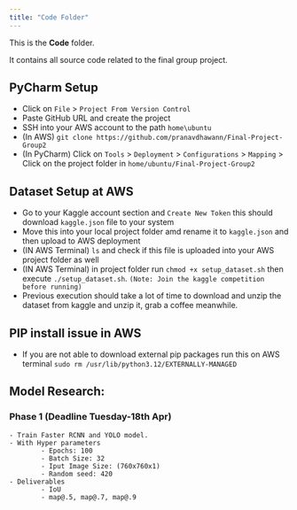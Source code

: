 ```yaml
---
title: "Code Folder"
---
```


This is the **Code** folder.

It contains all source code related to the final group project.


## PyCharm Setup
-  Click on `File` > `Project From Version Control`
-  Paste GitHub URL and create the project
-  SSH into your AWS account to the path `home\ubuntu`
-  (In AWS) `git clone https://github.com/pranavdhawann/Final-Project-Group2`
-  (In PyCharm) Click on `Tools` > `Deployment` > `Configurations` > `Mapping` > Click on the project folder in `home/ubuntu/Final-Project-Group2`

## Dataset Setup at AWS
- Go to your Kaggle account section and `Create New Token` this should download `kaggle.json` file to your system
- Move this into your local project folder amd rename it to `kaggle.json` and then upload to AWS deployment
- (IN AWS Terminal) `ls` and check if this file is uploaded into your AWS project folder as well
- (IN AWS Terminal) in project folder run `chmod +x setup_dataset.sh` then execute `./setup_dataset.sh`. `(Note: Join the kaggle competition before running)`
-  Previous execution should take a lot of time to download and unzip the dataset from kaggle and unzip it, grab a coffee meanwhile.

## PIP install issue in AWS
- If you are not able to download external pip packages run this on AWS terminal `sudo rm /usr/lib/python3.12/EXTERNALLY-MANAGED`

## Model Research:
### Phase 1 (Deadline Tuesday-18th Apr)
    - Train Faster RCNN and YOLO model.
    - With Hyper parameters
            - Epochs: 100
            - Batch Size: 32
            - Iput Image Size: (760x760x1)
            - Random seed: 420
    - Deliverables
            - IoU
            - map@.5, map@.7, map@.9
            

